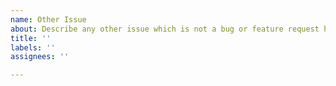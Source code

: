 ```yaml
---
name: Other Issue
about: Describe any other issue which is not a bug or feature request here.
title: ''
labels: ''
assignees: ''

---
```



